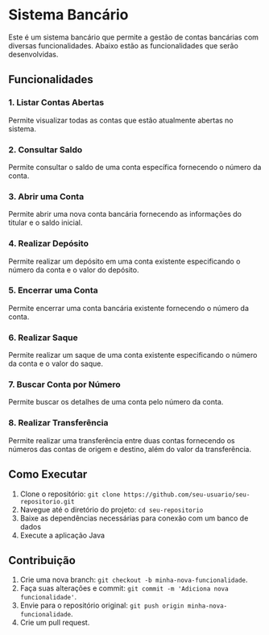 # Sistema Bancário

Este é um sistema bancário que permite a gestão de contas bancárias com diversas funcionalidades. Abaixo estão as funcionalidades que serão desenvolvidas.

## Funcionalidades

### 1. Listar Contas Abertas

Permite visualizar todas as contas que estão atualmente abertas no sistema.

### 2. Consultar Saldo

Permite consultar o saldo de uma conta específica fornecendo o número da conta.

### 3. Abrir uma Conta

Permite abrir uma nova conta bancária fornecendo as informações do titular e o saldo inicial.

### 4. Realizar Depósito

Permite realizar um depósito em uma conta existente especificando o número da conta e o valor do depósito.

### 5. Encerrar uma Conta

Permite encerrar uma conta bancária existente fornecendo o número da conta.

### 6. Realizar Saque

Permite realizar um saque de uma conta existente especificando o número da conta e o valor do saque.

### 7. Buscar Conta por Número

Permite buscar os detalhes de uma conta pelo número da conta.

### 8. Realizar Transferência

Permite realizar uma transferência entre duas contas fornecendo os números das contas de origem e destino, além do valor da transferência.

## Como Executar

1. Clone o repositório: `git clone https://github.com/seu-usuario/seu-repositorio.git`
2. Navegue até o diretório do projeto: `cd seu-repositorio`
3. Baixe as dependências necessárias para conexão com um banco de dados
4. Execute a aplicação Java

## Contribuição

1. Crie uma nova branch: `git checkout -b minha-nova-funcionalidade`.
2. Faça suas alterações e commit: `git commit -m 'Adiciona nova funcionalidade'`.
3. Envie para o repositório original: `git push origin minha-nova-funcionalidade`.
4. Crie um pull request.

